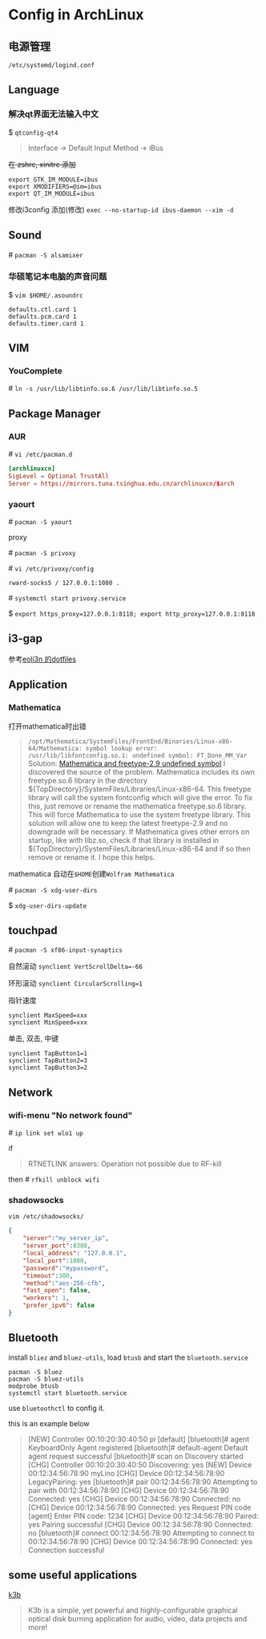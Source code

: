 # Config in ArchLinux 

## 电源管理

`/etc/systemd/logind.conf`

## Language

### 解决qt界面无法输入中文

$ `qtconfig-qt4`

> Interface -> Default Input Method -> iBus

~~在 zshrc, xinitrc 添加~~

```shell
export GTK_IM_MODULE=ibus
export XMODIFIERS=@im=ibus
export QT_IM_MODULE=ibus
```

修改i3config 添加(修改) `exec --no-startup-id ibus-daemon --xim -d`

## Sound

\#  `pacman -S alsamixer`

### 华硕笔记本电脑的声音问题

$ `vim $HOME/.asoundrc`

```shell
defaults.ctl.card 1
defaults.pcm.card 1
defaults.timer.card 1
```

## VIM

### YouComplete

\# `ln -s /usr/lib/libtinfo.so.6 /usr/lib/libtinfo.so.5`

## Package Manager

### AUR

\# `vi /etc/pacman.d`

```conf
[archlinuxcn]
SigLevel = Optional TrustAll
Server = https://mirrors.tuna.tsinghua.edu.cn/archlinuxcn/$arch
```


### yaourt

\# `pacman -S yaourt`

proxy

\# `pacman -S privoxy`

\# `vi /etc/privoxy/config`

`rward-socks5 / 127.0.0.1:1080 .`

\# `systemctl start privoxy.service`

$ `export https_proxy=127.0.0.1:8118; export http_proxy=127.0.0.1:8118`

## i3-gap

参考[eoli3n 的dotfiles](https://github.com/eoli3n/dotfiles)

## Application

### Mathematica

打开mathematica时出错

> `/opt/Mathematica/SystemFiles/FrontEnd/Binaries/Linux-x86-64/Mathematica: symbol lookup error: /usr/lib/libfontconfig.so.1: undefined symbol: FT_Done_MM_Var`
Solution: [Mathematica and freetype-2.9 undefined symbol](https://forums.gentoo.org/viewtopic-p-8198000.html?sid=ab27c1ca8e1927691858595185e18284)
> I discovered the source of the problem. Mathematica includes its own freetype.so.6 library in the directory ${TopDirectory}/SystemFiles/Libraries/Linux-x86-64. This freetype library will call the system fontconfig which will give the error.
> To fix this, just remove or rename the mathematica freetype.so.6 library. This will force Mathematica to use the system freetype library.
> This solution will allow one to keep the latest freetype-2.9 and no downgrade will be necessary.
> If Mathematica gives other errors on startup, like with libz.so, check if that library is installed in ${TopDirectory}/SystemFiles/Libraries/Linux-x86-64 and if so then remove or rename it.
> I hope this helps.

mathematica 自动在`$HOME`创建`Wolfram Mathematica`

\# `pacman -S xdg-user-dirs`

$ `xdg-user-dirs-update`

## touchpad

\# `pacman -S xf86-input-synaptics`

自然滚动 `synclient VertScrollDelta=-66`

环形滚动 `synclient CircularScrolling=1`

指针速度

```shell
synclient MaxSpeed=xxx
synclient MinSpeed=xxx
```

单击, 双击, 中键

```shell
synclient TapButton1=1
synclient TapButton2=3
synclient TapButton3=2
```

## Network

### wifi-menu "No network found"

\# `ip link set wlo1 up`

if

> RTNETLINK answers: Operation not possible due to RF-kill

then \# `rfkill unblock wifi`


### shadowsocks

`vim /etc/shadowsocks/`

```json
{
    "server":"my_server_ip",
    "server_port":8388,
    "local_address": "127.0.0.1",
    "local_port":1080,
    "password":"mypassword",
    "timeout":300,
    "method":"aes-256-cfb",
    "fast_open": false,
    "workers": 1,
    "prefer_ipv6": false
}
```


## Bluetooth

install `bliez` and `bluez-utils`, load `btusb` and start the `bluetooth.service`

```shell
pacman -S bluez
pacman -S bluez-utils
modprobe btusb
systemctl start bluetooth.service
```

use `bluetoothctl` to config it.

this is an example below

> [NEW] Controller 00:10:20:30:40:50 pi [default]
> [bluetooth]# agent KeyboardOnly 
> Agent registered
> [bluetooth]# default-agent 
> Default agent request successful
> [bluetooth]# scan on
> Discovery started
> [CHG] Controller 00:10:20:30:40:50 Discovering: yes
> [NEW] Device 00:12:34:56:78:90 myLino
> [CHG] Device 00:12:34:56:78:90 LegacyPairing: yes
> [bluetooth]# pair 00:12:34:56:78:90
> Attempting to pair with 00:12:34:56:78:90
> [CHG] Device 00:12:34:56:78:90 Connected: yes
> [CHG] Device 00:12:34:56:78:90 Connected: no
> [CHG] Device 00:12:34:56:78:90 Connected: yes
> Request PIN code
> [agent] Enter PIN code: 1234
> [CHG] Device 00:12:34:56:78:90 Paired: yes
> Pairing successful
> [CHG] Device 00:12:34:56:78:90 Connected: no
> [bluetooth]# connect 00:12:34:56:78:90
> Attempting to connect to 00:12:34:56:78:90
> [CHG] Device 00:12:34:56:78:90 Connected: yes
> Connection successful

## some useful applications

[k3b](https://userbase.kde.org/K3b)
> K3b is a simple, yet powerful and highly-configurable graphical optical disk burning application for audio, video, data projects and more!
